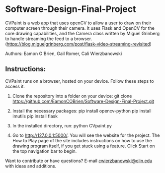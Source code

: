 # Software-Design-Final-Project

CVPaint is a web app that uses openCV to allow a user to draw on their computer screen through their camera. It uses Flask and OpenCV for the core drawing capabilities, and the Camera class written by Miguel Grinberg to handle streaming the feed to a browser. (https://blog.miguelgrinberg.com/post/flask-video-streaming-revisited)

Authors: Eamon O'Brien, Gail Romer, Cali Wierzbanowski

## Instructions:

CVPaint runs on a browser, hosted on your device. Follow these steps to access it.

1) Clone the repository into a folder on your device: git clone https://github.com/EamonCOBrien/Software-Design-Final-Project.git

2) Install the necessary packages:
	pip install opencv-python
	pip install imutils
	pip install flask

3) In the installed directory, run: python CVpaint.py

4) Go to http://127.0.0.1:5000/. You will see the website for the project. The How to Play page of the site includes instructions on how to use the drawing program itself, if you get stuck using a feature. Click Start on the top navigation bar to begin.

Want to contribute or have questions? E-mail cwierzbanowski@olin.edu with ideas and additions.
